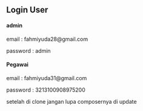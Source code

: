 <h2>Login User </h2>

<h4>admin</h4>
	<p>email    : fahmiyuda28@gmail.com</p>
	<p>password : admin</p>

<h4>Pegawai</h4>	
    <p>email : fahmiyuda31@gmail.com</p>
	<p>password : 3213100908975200</p>

setelah di clone jangan lupa composernya di update
